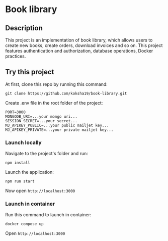 # Book library

## Description

This project is an implementation of book library, which allows users to create
new books, create orders, download invoices and so on. This project features 
authentication and authorization, database operations, Docker practices.

## Try this project

At first, clone this repo by running this command:

```git clone https://github.com/koksha19/book-library.git```

Create .env file in the root folder of the project:

```
PORT=3000
MONGODB_URI=...your mongo uri...
SESSION_SECRET=...your secret...
MJ_APIKEY_PUBLIC=...your public mailjet key...
MJ_APIKEY_PRIVATE=...your private mailjet key...
```

### Launch locally

Navigate to the project's folder and run:

```npm install```

Launch the application:

```npm run start```

Now open ```http://localhost:3000```

### Launch in container

Run this command to launch in container:

```docker compose up```

Open ```http://localhost:3000```

